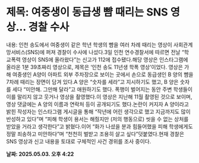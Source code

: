 # **제목: 여중생이 동급생 뺨 때리는 SNS 영상… 경찰 수사**

  내용: 인천 송도에서 여중생이 같은 학년 학생의 뺨을 여러 차례 때리는 영상이 사회관계망서비스(SNS)에 퍼져 경찰이 수사에 나섰다.3일 인천 연수경찰서에 따르면 전날 “학교폭력 영상이 SNS에 올라왔다”는 신고가 112에 접수됐다.해당 영상은 인스타그램에 올라온 1분 39초짜리 영상으로, 제목은 ‘인천 송도 11년생 학폭 영상’이었다. 영상은 가해 여중생인 A양이 아파트 외부 주차장으로 보이는 곳에서 손으로 동급생인 B 양의 뺨을 7차례 때리는 장면이 담겨 있다.A 양은 “숫자를 세라”고 지시하기도 했고, B 양은 숫자를 세다 “미안해. 그만해 달라”고 애원하기도 했다. 폭행이 벌어지는 동안 주변 학생들이 이를 말리지 않고 웃거나 영상을 촬영했다.이 영상은 지난해 11월 촬영된 것으로 보이며, 영상 댓글에는 A 양의 이름과 연락처 등이 공개되기도 했다.논란이 커지자 A 양이라고 밝힌 작성자는 인스타그램 게시글을 통해 “작년에 어린 생각으로 했고 지금까지도 많이 반성하고 있다”며 “피해 학생이 용서는 해줬지만 (저의 행동으로) 씻을 수 없는 상처를 받았을 거라고 생각한다”고 밝혔다.이어 “화가 나셨을 분과 힘들어했을 피해 학생에게도 정말 죄송하고 미안하다”며 “천천히 벌받고 조용히 살고 싶다”덧붙였다.현재 경찰은 SNS 영상과 신고 내용을 토대로 구체적인 사건 경위를 조사 중이다.

  **날짜: 2025.05.03. 오후 4:22**